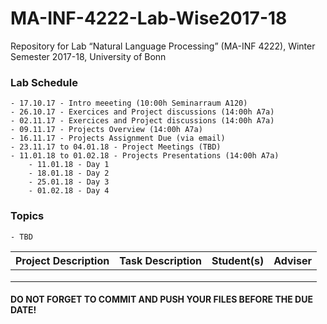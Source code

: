 # MA-INF-4222-Lab-Wise2017-18
Repository for Lab “Natural Language Processing” (MA-INF 4222), Winter Semester 2017-18, University of Bonn

### Lab Schedule
	- 17.10.17 - Intro meeeting (10:00h Seminarraum A120)
	- 26.10.17 - Exercices and Project discussions (14:00h A7a)
	- 02.11.17 - Exercices and Project discussions (14:00h A7a)
	- 09.11.17 - Projects Overview (14:00h A7a)
	- 16.11.17 - Projects Assignment Due (via email)
	- 23.11.17 to 04.01.18 - Project Meetings (TBD)
	- 11.01.18 to 01.02.18 - Projects Presentations (14:00h A7a)
		- 11.01.18 - Day 1
		- 18.01.18 - Day 2
		- 25.01.18 - Day 3
		- 01.02.18 - Day 4

### Topics
	- TBD

| Project Description | Task Description  | Student(s) | Adviser  |
|---------------------|-------------------|---------|----------|
|   |  |    |  | 
|   |  |    |  | 
|   |  |    |  | 

#### DO NOT FORGET TO COMMIT AND PUSH YOUR FILES BEFORE THE DUE DATE!

